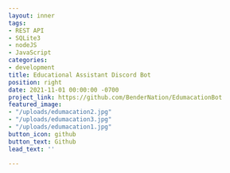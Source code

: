 ```yaml
---
layout: inner
tags:
- REST API
- SQLite3
- nodeJS
- JavaScript
categories:
- development
title: Educational Assistant Discord Bot
position: right
date: 2021-11-01 00:00:00 -0700
project_link: https://github.com/BenderNation/EdumacationBot
featured_image:
- "/uploads/edumacation2.jpg"
- "/uploads/edumacation3.jpg"
- "/uploads/edumacation1.jpg"
button_icon: github
button_text: Github
lead_text: ''

---
```

